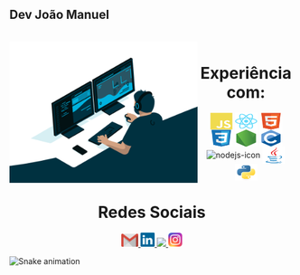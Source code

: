 ## Dev João Manuel
 <div  align="center"> 
   <div style="display: inline_block"><br>
     <img align="left" height="250" alt="coding-time" src="code.gif">
     <h1 align="center">Experiência com:</h1>
     <img align="center" height="30" width="40" alt="js-icon"  src="https://raw.githubusercontent.com/devicons/devicon/master/icons/javascript/javascript-plain.svg">
     <img align="center" height="30" width="40" alt="react-icon" src="https://raw.githubusercontent.com/devicons/devicon/master/icons/react/react-original.svg">
     <img align="center" height="30" width="40" alt="html-icon" src="https://raw.githubusercontent.com/devicons/devicon/master/icons/html5/html5-original.svg">
     <img align="center" height="30" width="40" alt="css-icon" src="https://raw.githubusercontent.com/devicons/devicon/master/icons/css3/css3-original.svg">
     <img align="center" height="30" width="40" alt="nodejs-icon" src="https://raw.githubusercontent.com/devicons/devicon/master/icons/nodejs/nodejs-original.svg">
     <img align="center" height="30" width="40" alt="c-icon" src="https://raw.githubusercontent.com/devicons/devicon/master/icons/c/c-original.svg">
     <img align="center" height="30" width="40" alt="nodejs-icon" src="https://raw.githubusercontent.com/jmnote/z-icons/master/svg/cpp.svg">
     <img align="center" height="30" width="40" alt="react-icon" src="https://raw.githubusercontent.com/devicons/devicon/master/icons/java/java-original.svg">
     <img align="center" height="30" width="40" alt="react-icon" src="https://raw.githubusercontent.com/devicons/devicon/master/icons/python/python-original.svg">
    </div>
     
   
   <h1 align="center">Redes Sociais</h1>
     <a href = "mailto: work.luigi.fonseca@gmail.com">
       <img width="30" src="gmail.svg">
     </a>
     <a href = "https://www.linkedin.com/in/luigi-gottardello-fonseca-44651a205/">
       <img width="25" src="linkedin.svg">
     </a>
     <a href = "https://www.youtube.com/channel/UCd5Ivcm28R1C3fCQKbOx2cg">
       <img width="35" src="youtube.svg">
     </a>
     <a href = "https://www.instagram.com/devparadev/">
       <img width="25" src="instagram.png">
     </a>
 </div>
   
 ![Snake animation](https://github.com/LuigiGF/LuigiGF/blob/output/github-contribution-grid-snake.svg)
